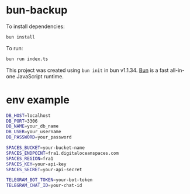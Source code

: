 # bun-backup

To install dependencies:

```bash
bun install
```

To run:

```bash
bun run index.ts
```

This project was created using `bun init` in bun v1.1.34. [Bun](https://bun.sh) is a fast all-in-one JavaScript runtime.

# env example
```bash
DB_HOST=localhost
DB_PORT=3306
DB_NAME=your_db_name
DB_USER=your_username
DB_PASSWORD=your_password

SPACES_BUCKET=your-bucket-name
SPACES_ENDPOINT=fra1.digitaloceanspaces.com
SPACES_REGION=fra1
SPACES_KEY=your-api-key
SPACES_SECRET=your-api-secret

TELEGRAM_BOT_TOKEN=your-bot-token
TELEGRAM_CHAT_ID=your-chat-id
```
